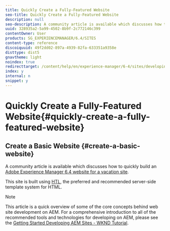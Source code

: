 ```yaml
---
title: Quickly Create a Fully-Featured Website
seo-title: Quickly Create a Fully-Featured Website
description: null
seo-description: A community article is available which discusses how to build your first Adobe Experience Manager components.
uuid: 328935a2-5a99-4502-8b9f-2c772146c399
contentOwner: User
products: SG_EXPERIENCEMANAGER/6.4/SITES
content-type: reference
discoiquuid: 49f2dd02-897a-4939-82fa-633351a9358e
disttype: dist5
gnavtheme: light
noindex: true
redirecttarget: /content/help/en/experience-manager/6-4/sites/developing/using/getting-started
index: y
internal: n
snippet: y
---
```


# Quickly Create a Fully-Featured Website{#quickly-create-a-fully-featured-website}

## Create a Basic Website {#create-a-basic-website}

A community article is available which discusses how to quickly build an [Adobe Experience Manager 6.4 website for a vacation site](https://helpx.adobe.com/experience-manager/using/first_aem64_website.html).

This site is built using [HTL](/content/help/en/experience-manager/htl/user-guide), the preferred and recommended server-side template system for HTML.

>[!NOTE]
>
>This article is a quick overview of some of the core concepts behind web site development on AEM. For a comprehensive introduction to all of the recommended tools and technologies for developing on AEM, please see the [Getting Started Developing AEM Sites - WKND Tutorial](../../developing/using/getting-started.md).

<!-- 

Comment Type: draft

<h2>Building on Your Toy Store Site</h2>

 -->

<!-- 

Comment Type: draft

<p>Once you have created the basic toy store website, you can build on it using these articles:</p> 
<ul> 
 <li><a href="/content/help/en/experience-manager/using/toystore_carousel">Adding a Custom Carousel Component to the Experience Manager Toy Site</a></li> 
 <li><a href="/content/help/en/experience-manager/using/toy_login">Creating a Login Component for the Experience Manager Toy Store</a></li> 
</ul>

 -->

<!-- 

Comment Type: draft

<note type="note">
 <p>For an introduction to building a simple website based on JSP and the classic UI of AEM, see the article <a href="../../developing/using/website.md">Create a Fully-Featured Website (JSP)</a>.</p> 
</note>

 -->

